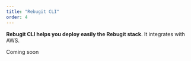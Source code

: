 ```yaml
---
title: "Rebugit CLI"
order: 4
---
```


<Tip>

**Rebugit CLI helps you deploy easily the Rebugit stack**.
It integrates with AWS.

Coming soon
</Tip>
